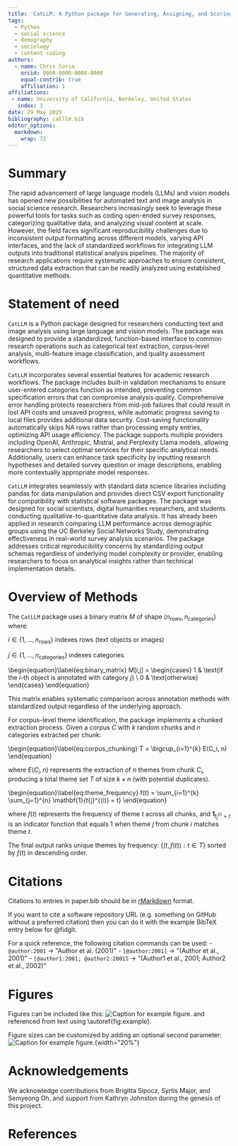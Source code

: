 ```yaml
---
title: 'CatLLM: A Python package for Generating, Assigning, and Scoring Open-Ended Survey Data and Images'
tags:
  - Python
  - social science
  - demography
  - sociology
  - content coding
authors:
  - name: Chris Soria
    orcid: 0000-0000-0000-0000
    equal-contrib: true
    affiliation: 1
affiliations:
 - name: University of California, Berkeley, United States
   index: 1
date: 29 May 2025
bibliography: catllm.bib
editor_options: 
  markdown: 
    wrap: 72
---
```


# Summary

The rapid advancement of large language models (LLMs) and vision models
has opened new possibilities for automated text and image analysis in
social science research. Researchers increasingly seek to leverage these
powerful tools for tasks such as coding open-ended survey responses,
categorizing qualitative data, and analyzing visual content at scale.
However, the field faces significant reproducibility challenges due to
inconsistent output formatting across different models, varying API
interfaces, and the lack of standardized workflows for integrating LLM
outputs into traditional statistical analysis pipelines. The majority of
research applications require systematic approaches to ensure
consistent, structured data extraction that can be readily analyzed
using established quantitative methods.

# Statement of need

`CatLLM` is a Python package designed for researchers conducting text and
image analysis using large language and vision models. The package was
designed to provide a standardized, function-based interface to common
research operations such as categorical text extraction, corpus-level
analysis, multi-feature image classification, and quality assessment
workflows.

`CatLLM` incorporates several essential features for academic research
workflows. The package includes built-in validation mechanisms to ensure
user-entered categories function as intended, preventing common
specification errors that can compromise analysis quality. Comprehensive
error handling protects researchers from mid-job failures that could
result in lost API costs and unsaved progress, while automatic progress
saving to local files provides additional data security. Cost-saving
functionality automatically skips NA rows rather than processing empty
entries, optimizing API usage efficiency. The package supports multiple
providers including OpenAI, Anthropic, Mistral, and Perplexity Llama
models, allowing researchers to select optimal services for their
specific analytical needs. Additionally, users can enhance task
specificity by inputting research hypotheses and detailed survey
question or image descriptions, enabling more contextually appropriate
model responses.

`CatLLM` integrates seamlessly with standard data science libraries
including pandas for data manipulation and provides direct CSV export
functionality for compatibility with statistical software packages. The
package was designed for social scientists, digital humanities
researchers, and students conducting qualitative-to-quantitative data
analysis. It has already been applied in research comparing LLM
performance across demographic groups using the UC Berkeley Social
Networks Study, demonstrating effectiveness in real-world survey
analysis scenarios. The package addresses critical reproducibility
concerns by standardizing output schemas regardless of underlying model
complexity or provider, enabling researchers to focus on analytical
insights rather than technical implementation details.

# Overview of Methods

The `CatLLM` package uses a binary matrix $M$ of shape
$(n_{\text{rows}}, n_{\text{categories}})$ where:

$i \in \{1, \dots, n_{\text{rows}}\}$ indexes rows (text objects or
images)

$j \in \{1, \dots, n_{\text{categories}}\}$ indexes categories

\begin{equation}\label{eq:binary_matrix}
M[i,j] = \begin{cases}
1 & \text{if the $i$-th object is annotated with category $j$} \\
0 & \text{otherwise}
\end{cases}
\end{equation}

This matrix enables systematic comparison across annotation methods with
standardized output regardless of the underlying approach.

For corpus-level theme identification, the package implements a chunked
extraction process. Given a corpus $C$ with $k$ random chunks and $n$
categories extracted per chunk:

\begin{equation}\label{eq:corpus_chunking}
T = \bigcup_{i=1}^{k} E(C_i, n)
\end{equation}

where $E(C_i, n)$ represents the extraction of $n$ themes from chunk
$C_i$, producing a total theme set $T$ of size $k \times n$ (with
potential duplicates).

\begin{equation}\label{eq:theme_frequency}
f(t) = \sum_{i=1}^{k} \sum_{j=1}^{n} \mathbf{1}_{t_{j}^{(i)} = t}
\end{equation}

where $f(t)$ represents the frequency of theme $t$ across all chunks,
and $\mathbf{1}_{t_{j}^{(i)} = t}$ is an indicator function that equals
1 when theme $j$ from chunk $i$ matches theme $t$.

The final output ranks unique themes by frequency:
$\{(t, f(t)) : t \in T\}$ sorted by $f(t)$ in descending order.

# Citations

Citations to entries in paper.bib should be in
[rMarkdown](http://rmarkdown.rstudio.com/authoring_bibliographies_and_citations.html)
format.

If you want to cite a software repository URL (e.g. something on GitHub
without a preferred citation) then you can do it with the example BibTeX
entry below for @fidgit.

For a quick reference, the following citation commands can be used: -
`@author:2001` -\> "Author et al. (2001)" - `[@author:2001]` -\>
"(Author et al., 2001)" - `[@author1:2001; @author2:2001]` -\> "(Author1
et al., 2001; Author2 et al., 2002)"

# Figures

Figures can be included like this: ![Caption for example
figure.](figure.png) and referenced from text using
\autoref{fig:example}.

Figure sizes can be customized by adding an optional second parameter:
![Caption for example figure.](figure.png){width="20%"}

# Acknowledgements

We acknowledge contributions from Brigitta Sipocz, Syrtis Major, and
Semyeong Oh, and support from Kathryn Johnston during the genesis of
this project.

# References
